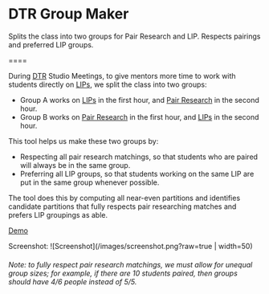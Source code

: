 # DTR Group Maker
Splits the class into two groups for Pair Research and LIP. Respects pairings and preferred LIP groups.

====

During [DTR](http://dtr.northwestern.edu) Studio Meetings, to give mentors more time to work with students directly on [LIPs](https://docs.google.com/presentation/d/1HyF1nBkCXPEkq6xRES_pJXdHECz0Y1NzOQSDPF1WtaY/edit?usp=sharing), we split the class into two groups:
- Group A works on [LIPs](https://docs.google.com/presentation/d/1HyF1nBkCXPEkq6xRES_pJXdHECz0Y1NzOQSDPF1WtaY/edit?usp=sharing) in the first hour, and [Pair Research](http://pairresearch.io) in the second hour.
- Group B works on [Pair Research](http://pairresearch.io) in the first hour, and [LIPs](https://docs.google.com/presentation/d/1HyF1nBkCXPEkq6xRES_pJXdHECz0Y1NzOQSDPF1WtaY/edit?usp=sharing) in the second hour.

This tool helps us make these two groups by:
- Respecting all pair research matchings, so that students who are paired will always be in the same group.
- Preferring all LIP groups, so that students working on the same LIP are put in the same group whenever possible.

The tool does this by computing all near-even partitions and identifies candidate partitions that fully respects pair researching matches and prefers LIP groupings as able.
  

[Demo](http://users.eecs.northwestern.edu/~hq/dtr-group-maker/hq.html)

Screenshot:
![Screenshot](/images/screenshot.png?raw=true | width=50)


###### Note: to fully respect pair research matchings, we must allow for unequal group sizes; for example, if there are 10 students paired, then groups should have 4/6 people instead of 5/5.
